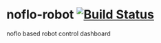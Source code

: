# noflo-robot [![Build Status](https://api.travis-ci.org/oliverhruby/noflo-robot.png?branch=master)](http://travis-ci.org/oliverhruby/noflo-robot)

noflo based robot control dashboard
